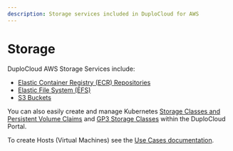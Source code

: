 ```yaml
---
description: Storage services included in DuploCloud for AWS
---
```


# Storage

DuploCloud AWS Storage Services include:

* [Elastic Container Registry (ECR) Repositories](../lambda/create-lambda-using-container-image.md#0-toc-title-1)
* [Elastic File System (EFS)](../elastic-file-system-efs/)
* [S3 Buckets](../../../aws/aws-services/s3-bucket.md)

You can also easily create and manage Kubernetes [Storage Classes and Persistent Volume Claims](adding-k8s-storage-class.md) and [GP3 Storage Classes](gp3-storage-class.md) within the DuploCloud Portal.

To create Hosts (Virtual Machines) see the [Use Cases documentation](../../../azure-user-guide/use-cases/hosts-vms/).
